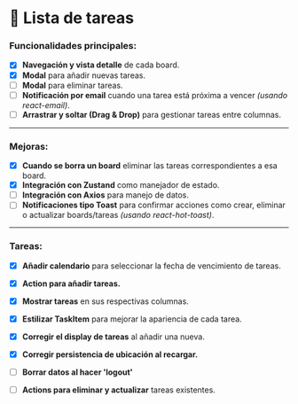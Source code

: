 # 📝 **Lista de tareas**

### Funcionalidades principales:

- [x] **Navegación y vista detalle** de cada board.
- [x] **Modal** para añadir nuevas tareas.
- [ ] **Modal** para eliminar tareas.
- [ ] **Notificación por email** cuando una tarea está próxima a vencer *(usando react-email)*.
- [ ] **Arrastrar y soltar (Drag & Drop)** para gestionar tareas entre columnas.

---

### Mejoras:

- [x] **Cuando se borra un board** eliminar las tareas correspondientes a esa board.
- [x] **Integración con Zustand** como manejador de estado.
- [ ] **Integración con Axios** para manejo de datos.
- [ ] **Notificaciones tipo Toast** para confirmar acciones como crear, eliminar o actualizar boards/tareas *(usando react-hot-toast)*.

---

### Tareas:

- [x] **Añadir calendario** para seleccionar la fecha de vencimiento de tareas.
- [x] **Action para añadir tareas.**
- [x] **Mostrar tareas** en sus respectivas columnas.
- [x] **Estilizar TaskItem** para mejorar la apariencia de cada tarea.
- [x] **Corregir el display de tareas** al añadir una nueva.
- [x] **Corregir persistencia de ubicación al recargar.**
- [ ] **Borrar datos al hacer 'logout'**
- [ ] **Actions para eliminar y actualizar** tareas existentes.


